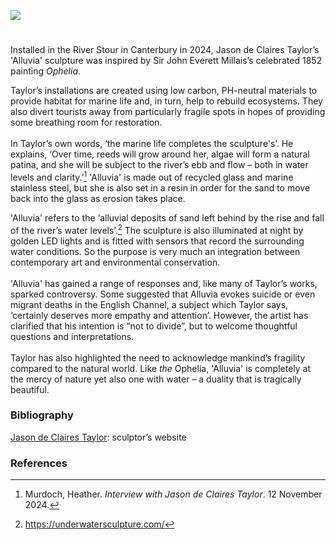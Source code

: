 <a href="https://www.kent-maps.online"><img src="https://kent-map.github.io/mdpress/juncture/ve-button.png"></a>

<param ve-config 
       title="Jason de Claires Taylor’s ‘Alluvia’"
       author="Heather Murdoch"
       banner="https://stor.artstor.org/stor/1992c9ab-c8fa-4648-a00d-e60affd502f3" 
       layout="vertical">
       
<param ve-entity eid="Q29303" title="Canterbury">

#

Installed in the River Stour in Canterbury in 2024, Jason de Claires Taylor’s 'Alluvia' sculpture was inspired by Sir John Everett Millais’s celebrated 1852 painting _Ophelia_. 
<param ve-image url="https://upload.wikimedia.org/wikipedia/commons/2/21/John_everett_millais%2C_ofelia%2C_1851-52%2C_01.jpg" label="Ophelia" attribution="John Everett Millais, via Wikimedia Commons" license="CC BY 3.0">

Taylor’s installations are created using low carbon, PH-neutral materials to provide habitat for marine life and, in turn, help to rebuild ecosystems. They also divert tourists away from particularly fragile spots in hopes of providing some breathing room for restoration. 
<br><br>
In Taylor’s own words, ‘the marine life completes the sculpture's’. He explains, ‘Over time, reeds will grow around her, algae will form a natural patina, and she will be subject to the river’s ebb and flow – both in water levels and clarity.’[^ref1]  'Alluvia' is made out of recycled glass and marine stainless steel, but she is also set in a resin in order for the sand to move back into the glass as erosion takes place.
<param ve-image url="https://stor.artstor.org/stor/bca48004-8c26-45e1-a3c1-8f0a91a68688" label="Jason de Claires Taylor’s 'Alluvia' sculpture" attribution="Heather Murdoch">

'Alluvia' refers to the ‘alluvial deposits of sand left behind by the rise and fall of the river’s water levels’.[^ref2]  The sculpture is also illuminated at night by golden LED lights and is fitted with sensors that record the surrounding water conditions. So the purpose is very much an integration between contemporary art and environmental conservation. 
<br><br>
'Alluvia' has gained a range of responses and, like many of Taylor’s works, sparked controversy. Some suggested that Alluvia evokes suicide or even migrant deaths in the English Channel, a subject which Taylor says, ‘certainly deserves more empathy and attention’. However, the artist has clarified that his intention is “not to divide”, but to welcome thoughtful questions and interpretations. 
<br><br>
Taylor has also highlighted the need to acknowledge mankind’s fragility compared to the natural world. Like _the_ Ophelia, 'Alluvia' is completely at the mercy of nature yet also one with water – a duality that is tragically beautiful. 
<param ve-image url="https://stor.artstor.org/stor/baa2763f-cb65-4c0e-b2fb-a4ea0a7837fa" label="Jason de Claires Taylor">

### Bibliography 
[Jason de Claires Taylor](https://underwatersculpture.com/): sculptor’s website   

### References

[^ref1]:  Murdoch, Heather. _Interview with Jason de Claires Taylor_. 12 November 2024.
[^ref2]:  https://underwatersculpture.com/  

